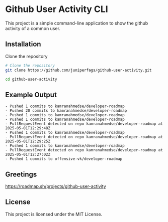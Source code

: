 # Github User Activity CLI

This project is a simple command-line application to show the github activity of a common user.

## Installation

Clone the repository

```sh
# Clone the repository
git clone https://github.com/juniperfags/github-user-activity.git

cd github-user-activity
```

## Example Output

```- Pushed 1 commits to kamranahmedse/developer-roadmap
- Pushed 1 commits to kamranahmedse/developer-roadmap
- Pushed 20 commits to kamranahmedse/developer-roadmap
- Pushed 1 commits to kamranahmedse/developer-roadmap
- Pushed 1 commits to kamranahmedse/developer-roadmap
- PullRequestEvent detected on repo kamranahmedse/developer-roadmap at 2025-05-01T12:29:48Z
- Pushed 1 commits to kamranahmedse/developer-roadmap
- PullRequestEvent detected on repo kamranahmedse/developer-roadmap at 2025-05-01T12:29:25Z
- Pushed 1 commits to kamranahmedse/developer-roadmap
- PullRequestEvent detected on repo kamranahmedse/developer-roadmap at 2025-05-01T12:27:02Z
- Pushed 1 commits to offensive-vk/developer-roadmap
```

## Greetings

<https://roadmap.sh/projects/github-user-activity>

## License

This project is licensed under the MIT License.
